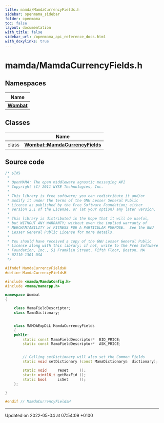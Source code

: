 ```yaml
---
title: mamda/MamdaCurrencyFields.h
sidebar: openmama_sidebar
folder: openmama
toc: false
layout: documentation
with_title: false
sidebar_url: /openmama_api_reference_docs.html
with_doxylinks: true
---
```


# mamda/MamdaCurrencyFields.h



## Namespaces

| Name           |
| -------------- |
| **[Wombat](namespaceWombat.html)**  |

## Classes

|                | Name           |
| -------------- | -------------- |
| class | **[Wombat::MamdaCurrencyFields](classWombat_1_1MamdaCurrencyFields.html)**  |




## Source code

```cpp
/* $Id$
 *
 * OpenMAMA: The open middleware agnostic messaging API
 * Copyright (C) 2011 NYSE Technologies, Inc.
 *
 * This library is free software; you can redistribute it and/or
 * modify it under the terms of the GNU Lesser General Public
 * License as published by the Free Software Foundation; either
 * version 2.1 of the License, or (at your option) any later version.
 *
 * This library is distributed in the hope that it will be useful,
 * but WITHOUT ANY WARRANTY; without even the implied warranty of
 * MERCHANTABILITY or FITNESS FOR A PARTICULAR PURPOSE.  See the GNU
 * Lesser General Public License for more details.
 *
 * You should have received a copy of the GNU Lesser General Public
 * License along with this library; if not, write to the Free Software
 * Foundation, Inc., 51 Franklin Street, Fifth Floor, Boston, MA
 * 02110-1301 USA
 */

#ifndef MamdaCurrencyFieldsH
#define MamdaCurrencyFieldsH

#include <mamda/MamdaConfig.h>
#include <mama/mamacpp.h>

namespace Wombat
{

    class MamaFieldDescriptor;
    class MamaDictionary;


    class MAMDAExpDLL MamdaCurrencyFields
    {
    public:
        static const MamaFieldDescriptor*  BID_PRICE;
        static const MamaFieldDescriptor*  ASK_PRICE;


        // Calling setDictionary will also set the Common Fields
        static void setDictionary (const MamaDictionary&  dictionary);

        static void     reset     ();
        static uint16_t getMaxFid ();
        static bool     isSet     ();
    };

}

#endif // MamdaCurrencyFieldsH
```


-------------------------------

Updated on 2022-05-04 at 07:54:09 +0100
